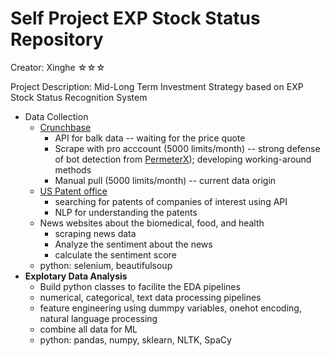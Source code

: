 # Self Project EXP Stock Status Repository
Creator: Xinghe ☆☆☆

Project Description: Mid-Long Term Investment Strategy based on EXP Stock Status Recognition System
* Data Collection
    * [Crunchbase](https://www.crunchbase.com/)
        * API for balk data -- waiting for the price quote
        * Scrape with pro acccount (5000 limits/month) -- strong defense of bot detection from [PermeterX](https://www.perimeterx.com/resources/case-studies/crunchbase/)); developing working-around methods
        * Manual pull (5000 limits/month) -- current data origin
    * [US Patent office](https://www.uspto.gov)
        * searching for patents of companies of interest using API
        * NLP for understanding the patents
    * News websites about the biomedical, food, and health
        * scraping news data
        * Analyze the sentiment about the news
        * calculate the sentiment score
    * python: selenium, beautifulsoup
* **Explotary Data Analysis**
    * Build python classes to facilite the EDA pipelines
    * numerical, categorical, text data processing pipelines
    * feature engineering using dummpy variables, onehot encoding, natural language processing
    * combine all data for ML
    * python: pandas, numpy, sklearn, NLTK, SpaCy
